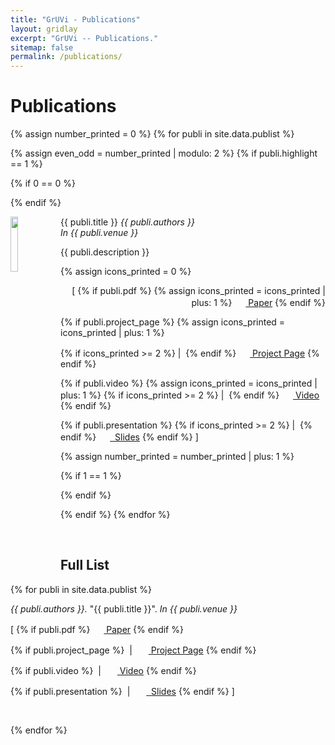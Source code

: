 ```yaml
---
title: "GrUVi - Publications"
layout: gridlay
excerpt: "GrUVi -- Publications."
sitemap: false
permalink: /publications/
---
```



# Publications

{% assign number_printed = 0 %}
{% for publi in site.data.publist %}

{% assign even_odd = number_printed | modulo: 2 %}
{% if publi.highlight == 1 %}

{% if 0 == 0 %}
<div class="row">
{% endif %}

<div class="col-sm-12 clearfix">
 <div class="well clearfix">


  <img src="{{ site.url }}{{ site.baseurl }}/images/pubpic/{{ publi.image }}" class="img-responsive" width="15%" style="float: left; min-width: 80px;" />

<pubtit>{{ publi.title }}</pubtit>
<em>{{ publi.authors }}</em><br>
<em>In {{ publi.venue }}</em>

<p>{{ publi.description }}</p>


{% assign icons_printed = 0 %}
<p style="text-align: right;">
[
{% if publi.pdf %}
{% assign icons_printed = icons_printed | plus: 1 %}
<a target="_blank" href="{{ site.url }}{{ site.baseurl }}/pdfs/{{ publi.pdf }}">
   <img src="{{ site.url }}{{ site.baseurl }}/images/icons/icon_pdf.gif" style="cursor: pointer; margin-bottom: 0px; margin-top: 0px; margin-right: 2px; border-radius:2%;" height="16" border="0" width="16" />
Paper</a>
{% endif %}

{% if publi.project_page %}
{% assign icons_printed = icons_printed | plus: 1 %}

{% if icons_printed >= 2 %}
&#32;|&nbsp;
{% endif %}
<a target="_blank" href="{{ publi.project_page }}">
   <img src="{{ site.url }}{{ site.baseurl }}/images/icons/project_page.png" style="cursor: pointer; margin-bottom: 0px; margin-top: 0px; margin-right: 2px; border-radius:2%;" height="16" border="0" width="16" />
Project&nbsp;Page</a>
{% endif %}

{% if publi.video %}
{% assign icons_printed = icons_printed | plus: 1 %}
{% if icons_printed >= 2 %}
&#32;|&nbsp;
{% endif %}
<a href="{{ publi.video }}" target="_blank">
   <img src="{{ site.url }}{{ site.baseurl }}/images/icons/icon_youtube.png" style="cursor: pointer; margin-bottom: 0px; margin-top: 0px; margin-right: 2px; border-radius:2%;" height="16" border="0" width="16" />
Video</a>
{% endif %}

{% if publi.presentation %}
{% if icons_printed >= 2 %}
&#32;|&nbsp;
{% endif %}
<a target="_blank" href="{{ site.url }}{{ site.baseurl }}/presentations/{{ publi.presentation }}">
   <img src="{{ site.url }}{{ site.baseurl }}/images/icons/icon_ppt.gif" style="cursor: pointer; margin-bottom: 0px; margin-top: 0px; margin-right: 2px; border-radius:2%;" height="16" border="0" width="16" />&nbsp;
Slides</a>
{% endif %}
]</p>

 </div>
</div>


{% assign number_printed = number_printed | plus: 1 %}

{% if 1 == 1 %}
</div>
{% endif %}

{% endif %}
{% endfor %}



<p> &nbsp; </p>


## Full List

{% for publi in site.data.publist %} 

<p>

<em>{{ publi.authors }}.</em> <pubtit>&quot;{{ publi.title }}&quot;.</pubtit> <em>In {{ publi.venue }}</em>

[
{% if publi.pdf %}
<a target="_blank" href="{{ site.url }}{{ site.baseurl }}/pdfs/{{ publi.pdf }}">
   <img src="{{ site.url }}{{ site.baseurl }}/images/icons/icon_pdf.gif" style="cursor: pointer; margin-bottom: 0px; margin-top: 0px; margin-right: 2px; border-radius:2%;" height="16" border="0" width="16" />
Paper</a>
{% endif %}

{% if publi.project_page %}
&nbsp;|&nbsp;
<a target="_blank" href="{{ publi.project_page }}">
   <img src="{{ site.url }}{{ site.baseurl }}/images/icons/project_page.png" style="cursor: pointer; margin-bottom: 0px; margin-top: 0px; margin-right: 2px; border-radius:2%;" height="16" border="0" width="16" />
Project&nbsp;Page</a>
{% endif %}

{% if publi.video %}
&nbsp;|&nbsp;
<a href="{{ publi.video }}" target="_blank">
   <img src="{{ site.url }}{{ site.baseurl }}/images/icons/icon_youtube.png" style="cursor: pointer; margin-bottom: 0px; margin-top: 0px; margin-right: 2px; border-radius:2%;" height="16" border="0" width="16" />
Video</a>
{% endif %}

{% if publi.presentation %}
&nbsp;|&nbsp;
<a target="_blank" href="{{ site.url }}{{ site.baseurl }}/presentations/{{ publi.presentation }}">
   <img src="{{ site.url }}{{ site.baseurl }}/images/icons/icon_ppt.gif" style="cursor: pointer; margin-bottom: 0px; margin-top: 0px; margin-right: 2px; border-radius:2%;" height="16" border="0" width="16" />&nbsp;
Slides</a>
{% endif %}
]
</p>
<br>
  

{% endfor %}

